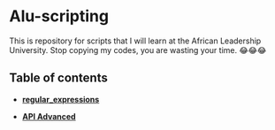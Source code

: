 # Alu-scripting

This is repository for scripts that I will learn at the African Leadership University. Stop copying my codes, you are wasting your time. 😂😂😂

## Table of contents

- [**regular_expressions**](regular_expressions)

- [**API Advanced**](api_advanced)
